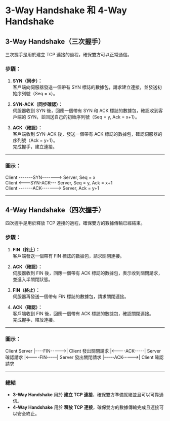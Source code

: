 # 3-Way Handshake 和 4-Way Handshake

## **3-Way Handshake（三次握手）**
三次握手是用於建立 TCP 連接的過程，確保雙方可以正常通信。  

### **步驟：**
1. **SYN（同步）：**  
   客戶端向伺服器發送一個帶有 SYN 標誌的數據包，請求建立連接，並發送初始序列號（Seq = x）。  

2. **SYN-ACK（同步確認）：**  
   伺服器收到 SYN 後，回應一個帶有 SYN 和 ACK 標誌的數據包，確認收到客戶端的 SYN，並回送自己的初始序列號（Seq = y, Ack = x+1）。  

3. **ACK（確認）：**  
   客戶端收到 SYN-ACK 後，發送一個帶有 ACK 標誌的數據包，確認伺服器的序列號（Ack = y+1）。  
   完成握手，建立連接。

---

### **圖示：**
Client -------SYN-------> Server, Seq = x  
Client <---SYN-ACK--- Server, Seq = y, Ack = x+1  
Client -------ACK-------> Server, Ack = y+1  


---

## **4-Way Handshake（四次握手）**
四次握手是用於釋放 TCP 連接的過程，確保雙方的數據傳輸已經結束。

### **步驟：**
1. **FIN（終止）：**  
   客戶端發送一個帶有 FIN 標誌的數據包，請求關閉連接。  

2. **ACK（確認）：**  
   伺服器收到 FIN 後，回應一個帶有 ACK 標誌的數據包，表示收到關閉請求，並進入半關閉狀態。  

3. **FIN（終止）：**  
   伺服器再發送一個帶有 FIN 標誌的數據包，請求關閉連接。  

4. **ACK（確認）：**  
   客戶端收到 FIN 後，回應一個帶有 ACK 標誌的數據包，確認關閉連接。  
   完成握手，釋放連接。

---

### **圖示：**
Client Server |----FIN----->| Client 發出關閉請求 |<----ACK-----| Server 確認請求 |<----FIN-----| Server 發出關閉請求 |-----ACK----->| Client 確認請求


---

### **總結**
- **3-Way Handshake** 用於 **建立 TCP 連接**，確保雙方準備就緒並且可以可靠通信。  
- **4-Way Handshake** 用於 **釋放 TCP 連接**，確保雙方的數據傳輸完成且連接可以安全終止。

